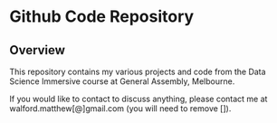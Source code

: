 # Github Code Repository

## Overview
This repository contains my various projects and code from the Data Science Immersive course at General Assembly, Melbourne.

If you would like to contact to discuss anything, please contact me at walford.matthew[@]gmail.com (you will need to remove []).


